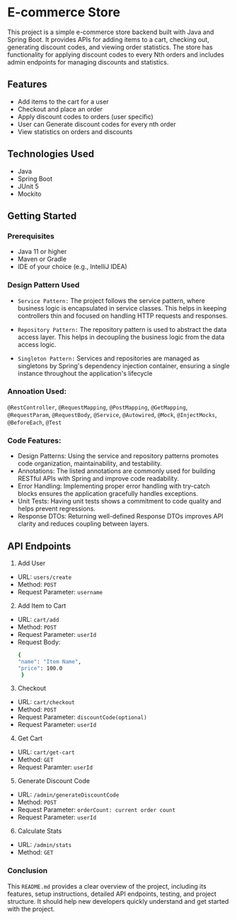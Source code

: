 # E-commerce Store 

This project is a simple e-commerce store backend built with Java and Spring Boot. It provides APIs for adding items to a cart, checking out, generating discount codes, and viewing order statistics. The store has functionality for applying discount codes to every Nth orders and includes admin endpoints for managing discounts and statistics.

## Features

- Add items to the cart for a user
- Checkout and place an order
- Apply discount codes to orders (user specific)
- User can Generate discount codes for every nth order
- View statistics on orders and discounts

## Technologies Used

- Java
- Spring Boot
- JUnit 5
- Mockito

## Getting Started

### Prerequisites

- Java 11 or higher
- Maven or Gradle
- IDE of your choice (e.g., IntelliJ IDEA)


###  Design Pattern Used

- `Service Pattern:` The project follows the service pattern, where business logic is encapsulated in service classes. This helps in keeping controllers thin and focused on handling HTTP requests and responses.

- `Repository Pattern:` The repository pattern is used to abstract the data access layer. This helps in decoupling the business logic from the data access logic.
- `Singleton Pattern:` Services and repositories are managed as singletons by Spring's dependency injection container, ensuring a single instance throughout the application's lifecycle

### Annoation Used:
`@RestController`, `@RequestMapping`, `@PostMapping`, `@GetMapping`, `@RequestParam`, `@RequestBody`, `@Service`, `@Autowired`, `@Mock`, `@InjectMocks`, `@BeforeEach`, `@Test`

### Code Features:

- Design Patterns: Using the service and repository patterns promotes code organization, maintainability, and testability.
- Annotations: The listed annotations are commonly used for building RESTful APIs with Spring and improve code readability.
- Error Handling: Implementing proper error handling with try-catch blocks ensures the application gracefully handles exceptions.
- Unit Tests: Having unit tests shows a commitment to code quality and helps prevent regressions.
- Response DTOs: Returning well-defined Response DTOs improves API clarity and reduces coupling between layers.
   
## API Endpoints

1. Add User

- URL: `users/create`
- Method: `POST`
- Request Parameter: `username`

2. Add Item to Cart

- URL: `cart/add`
- Method: `POST`
- Request Parameter: `userId`
- Request Body: 
  ```bash
  {
  "name": "Item Name",
  "price": 100.0
   }
  ```
  
3. Checkout

- URL: `cart/checkout`
- Method: `POST`
- Request Parameter: `discountCode(optional)`
- Request Parameter: `userId`

4. Get Cart

- URL: `cart/get-cart`
- Method: `GET`
- Request Paramter: `userId`

5. Generate Discount Code

- URL: `/admin/generateDiscountCode`
- Method: `POST`
- Request Parameter: `orderCount: current order count`
- Request Parameter: `userId`

6. Calculate Stats

- URL: `/admin/stats`
- Method: `GET`




### Conclusion

This `README.md` provides a clear overview of the project, including its features, setup instructions, detailed API endpoints, testing, and project structure. It should help new developers quickly understand and get started with the project.
